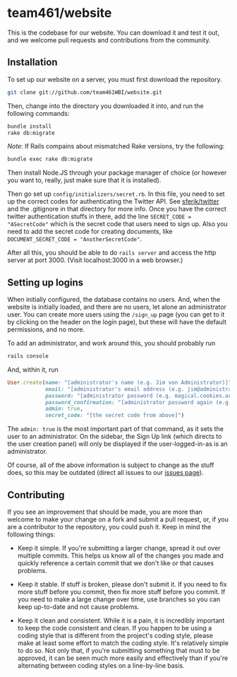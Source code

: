 # team461/website

This is the codebase for our website.
You can download it and test it out, and we welcome pull requests and contributions from the community.

## Installation

To set up our website on a server, you must first download the repository.

```sh
git clone git://github.com/team461WBI/website.git
```

Then, change into the directory you downloaded it into, and run the following commands:

```sh
bundle install
rake db:migrate
```

*Note*: If Rails compains about mismatched Rake versions, try the following:

```sh
bundle exec rake db:migrate
```

Then install Node.JS through your package manager of choice (or however you want to, really, just make sure that it is installed).

Then go set up `config/initializers/secret.rb`.
In this file, you need to set up the correct codes for authenticating the Twitter API.
See [sferik/twitter](https://github.com/sferik/twitter) and the .gitignore in that directory for more info.
Once you have the correct twitter authentication stuffs in there, add the line `SECRET_CODE = "ASecretCode"` which is the secret code that users need to sign up.
Also you need to add the secret code for creating documents, like `DOCUMENT_SECRET_CODE = "AnotherSecretCode"`.

After all this, you should be able to do `rails server` and access the http server at port 3000. (Visit localhost:3000 in a web browser.)


## Setting up logins

When initially configured, the database contains no users.
And, when the website is initially loaded, and there are no users, let alone an administrator user.
You can create more users using the `/sign_up` page (you can get to it by clicking on the header on the login page), but these will have the default permissions, and no more.

To add an administrator, and work around this, you should probably run

```sh
rails console
```

And, within it, run

```ruby
User.create(name: "[administrator's name (e.g. Jim von Administrator)]",
            email: "[administrator's email address (e.g. jim@administratorz.net)]",
            password: "[administrator password (e.g. magical.cookies.arent.flying.in.the.sky)]",
            password_confirmation: "[administrator password again (e.g. magical.cookies.arent.flying.in.the.sky)]",
            admin: true,
            secret_code: "[the secret code from above]")
```

The `admin: true` is the most important part of that command, as it sets the user to an administrator.
On the sidebar, the Sign Up link (which directs to the user creation panel) will only be displayed if the user-logged-in-as is an administrator.

Of course, all of the above information is subject to change as the stuff does, so this may be outdated (direct all issues to our [issues page](https://github.com/team461WBI/website/issues)).

## Contributing
If you see an improvement that should be made, you are more than welcome to make your change on a fork and submit a pull request, or, if you are a contributor to the repository, you could push it.
Keep in mind the following things:

* Keep it simple.
If you're submitting a larger change, spread it out over multiple commits.
This helps us know all of the changes you made and quickly reference a certain commit that we don't like or that causes problems.

* Keep it stable.
If stuff is broken, please don't submit it.
If you need to fix more stuff before you commit, then fix more stuff before you commit.
If you need to make a large change over time, use branches so you can keep up-to-date and not cause problems.

* Keep it clean and consistent.
While it is a pain, it is incredibly important to keep the code consistent and clean.
If you happen to be using a coding style that is different from the project's coding style, please make at least some effort to match the coding style.
It's relatively simple to do so.
Not only that, if you're submitting something that must to be approved, it can be seen much more easily and effectively than if you're alternating between coding styles on a line-by-line basis.
